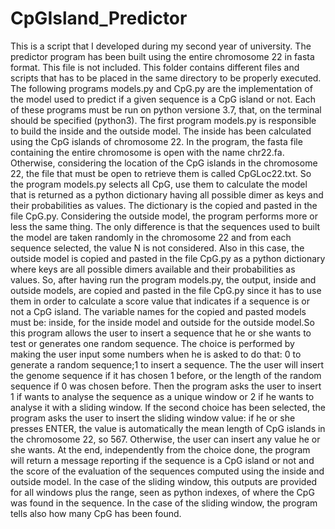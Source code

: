 # CpGIsland_Predictor
This is a script that I developed during my second year of university.
The predictor program has been built using the entire chromosome 22 in fasta format. This file is not included. 
This folder contains different files and scripts that has to be placed in the same directory to be properly executed.
The following programs models.py and CpG.py are the implementation of the model used to predict if a given sequence is a CpG island or not. Each of these programs must be run on python versione 3.7, that, on the terminal should be specified (python3). The first program models.py is responsible to build the inside and the outside model. The inside
has been calculated using the CpG islands of chromosome 22. In the program, the fasta file containing the entire chromosome is open with the name chr22.fa. Otherwise, considering the location of the CpG islands in the chromosome 22, the file that must be open to retrieve them is called CpGLoc22.txt. So the program models.py selects all CpG, use them to calculate the model that is returned as a python dictionary having all possible dimer as keys and their probabilities as values. The dictionary is the copied and pasted in the file CpG.py. Considering the outside model, the program performs more or less the same thing. The only difference is that the sequences used to built the model are taken randomly in the chromosome 22 and from each sequence selected, the value N is not considered. Also in this case, the outside model is copied and pasted in the file CpG.py as a python dictionary where keys are all possible dimers available and their probabilities as values. So, after having run the program models.py, the output, inside and outside models, are copied and pasted in the file CpG.py since it has to use them in order to calculate a score value that indicates if a sequence is or not a CpG island. The variable names for the copied and pasted models must be: inside, for the inside model and outside for the outside model.So this program allows the user to insert a sequence that he or she wants to test or generates one random sequence. The choice is performed by making the user input some numbers when he is asked to do that: 0 to generate a random sequence;1 to insert a sequence. The the user will insert the genome sequence if it has chosen 1 before, or the length of the random sequence if 0 was chosen before. Then the program asks the user to insert 1 if wants to analyse the sequence as a unique window or 2 if he wants to analyse it with a sliding window. If the second choice has been selected, the program asks the user to insert the sliding window value: if he or she presses ENTER, the value is automatically the mean length of CpG islands in the chromosome 22, so 567. Otherwise, the user can insert any value he or she wants. At the end, independently from the choice done, the program will return a message reporting if the sequence is a CpG island or not and the score of the evaluation of the sequences computed using the inside and outside model. In the case of the sliding window, this outputs are provided for all windows plus the range, seen as python indexes, of where the CpG was found in the sequence. In the case of the sliding window, the program tells also how many CpG has been found.

